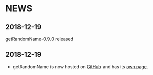 NEWS
=======================================

2018-12-19
---------------------------------------
getRandomName-0.9.0 released

2018-12-19
---------------------------------------
* getRandomName is now hosted on [GitHub](https://github.com/Yamakuzure/getRandomName)
  and has its [own page](https://prydeworx.com/getRandomName).
